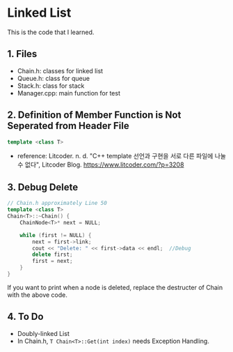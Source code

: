 # Linked List
This is the code that I learned.

## 1\. Files
* Chain.h: classes for linked list
* Queue.h: class for queue
* Stack.h: class for stack
* Manager.cpp: main function for test

## 2\. Definition of Member Function is Not Seperated from Header File
```cpp
template <class T>
```

* reference: Litcoder. n. d. "C++ template 선언과 구현을 서로 다른 파일에 나눌 수 없다", Litcoder Blog. <https://www.litcoder.com/?p=3208>

## 3\. Debug Delete
```cpp
// Chain.h approximately Line 50
template <class T>
Chain<T>::~Chain() {
	ChainNode<T>* next = NULL;

	while (first != NULL) {
		next = first->link;
        cout << "Delete: " << first->data << endl;  //Debug
		delete first;  
		first = next;
	}
}
```

If you want to print when a node is deleted, replace the destructer of Chain with the above code.

## 4\. To Do
* Doubly-linked List
* In Chain.h, ```T Chain<T>::Get(int index)``` needs Exception Handling.